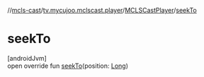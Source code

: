 //[mcls-cast](../../../index.md)/[tv.mycujoo.mclscast.player](../index.md)/[MCLSCastPlayer](index.md)/[seekTo](seek-to.md)

# seekTo

[androidJvm]\
open override fun [seekTo](seek-to.md)(position: [Long](https://kotlinlang.org/api/latest/jvm/stdlib/kotlin/-long/index.html))

